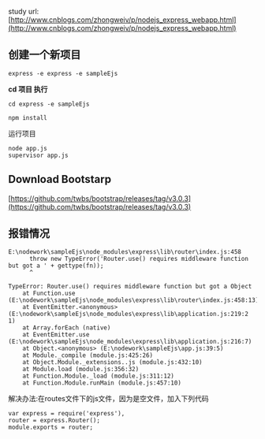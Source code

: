 study url:[http://www.cnblogs.com/zhongweiv/p/nodejs_express_webapp.html](http://www.cnblogs.com/zhongweiv/p/nodejs_express_webapp.html)

## 创建一个新项目

	express -e express -e sampleEjs



**cd 项目 执行**

	cd express -e sampleEjs
 
	npm install


运行项目 
	
	node app.js
	supervisor app.js

## Download Bootstarp

[https://github.com/twbs/bootstrap/releases/tag/v3.0.3](https://github.com/twbs/bootstrap/releases/tag/v3.0.3) 


## 报错情况
	E:\nodework\sampleEjs\node_modules\express\lib\router\index.js:458
	      throw new TypeError('Router.use() requires middleware function but got a ' + gettype(fn));
	      ^
	
	TypeError: Router.use() requires middleware function but got a Object
	    at Function.use (E:\nodework\sampleEjs\node_modules\express\lib\router\index.js:458:13)
	    at EventEmitter.<anonymous> (E:\nodework\sampleEjs\node_modules\express\lib\application.js:219:2
	1)
	    at Array.forEach (native)
	    at EventEmitter.use (E:\nodework\sampleEjs\node_modules\express\lib\application.js:216:7)
	    at Object.<anonymous> (E:\nodework\sampleEjs\app.js:39:5)
	    at Module._compile (module.js:425:26)
	    at Object.Module._extensions..js (module.js:432:10)
	    at Module.load (module.js:356:32)
	    at Function.Module._load (module.js:311:12)
	    at Function.Module.runMain (module.js:457:10)


解决办法:在routes文件下的js文件，因为是空文件，加入下列代码

	var express = require('express'),
	router = express.Router();
	module.exports = router;